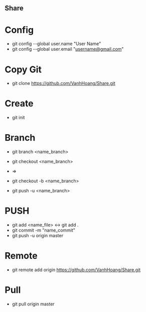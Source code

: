 ## Share

# Config
* git config --global user.name "User Name"
* git config --global user.email "username@gmail.com"

# Copy Git
* git clone https://github.com/VanhHoang/Share.git

# Create 
* git init

# Branch

* git branch <name_branch>
* git checkout <name_branch>
* =>
* git checkout -b <name_branch>

* git push -u <remote> <name_branch>

# PUSH
* git add <name_file>     <->       git add .
* git commit -m "name_commit"
* git push -u origin master 

# Remote
* git remote add origin https://github.com/VanhHoang/Share.git

# Pull
* git pull origin master
